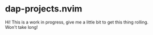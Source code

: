 # dap-projects.nvim

Hi! This is a work in progress, give me a little bit to get this thing rolling. Won't take long!
